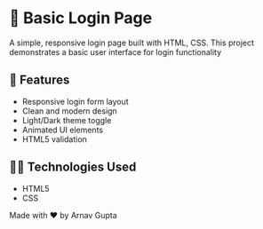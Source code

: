 # 🔐 Basic Login Page

A simple, responsive login page built with HTML, CSS. This project demonstrates a basic user interface for login functionality

## 🌟 Features

- Responsive login form layout
- Clean and modern design
- Light/Dark theme toggle
- Animated UI elements
- HTML5 validation

## 🧑‍💻 Technologies Used

- HTML5
- CSS

Made with ❤️ by Arnav Gupta
